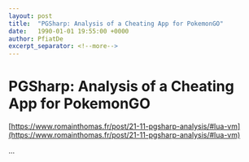 ```yaml
---
layout: post
title:  "PGSharp: Analysis of a Cheating App for PokemonGO"
date:   1990-01-01 19:55:00 +0000
author: PfiatDe
excerpt_separator: <!--more-->
---
```


# PGSharp: Analysis of a Cheating App for PokemonGO

[https://www.romainthomas.fr/post/21-11-pgsharp-analysis/#lua-vm](https://www.romainthomas.fr/post/21-11-pgsharp-analysis/#lua-vm)

...
<!--more-->
